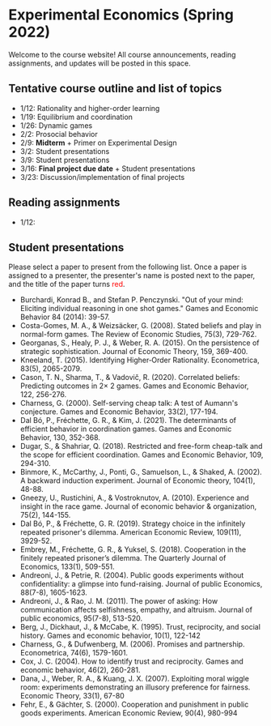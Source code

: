 # Experimental Economics (Spring 2022)
 
Welcome to the course website! All course announcements, reading assignments, and updates will be posted in this space. 

## Tentative course outline and list of topics 

* 1/12: Rationality and higher-order learning 
* 1/19: Equilibrium and coordination
* 1/26: Dynamic games
* 2/2: Prosocial behavior 
* 2/9: **Midterm**  + Primer on Experimental Design  
* 3/2: Student presentations
* 3/9: Student presentations
* 3/16: **Final project due date** + Student presentations
* 3/23: Discussion/implementation of final projects 

## Reading assignments 

* 1/12: 

## Student presentations 

Please select a paper to present from the following list. Once a paper is assigned to a presenter, the presenter's name is posted next to the paper, and the title of the paper turns <span style="color:red">red</span>. 

* Burchardi, Konrad B., and Stefan P. Penczynski. "Out of your mind: Eliciting individual reasoning in one shot games." Games and Economic Behavior 84 (2014): 39-57.
* Costa-Gomes, M. A., & Weizsäcker, G. (2008). Stated beliefs and play in normal-form games. The Review of Economic Studies, 75(3), 729-762.
* Georganas, S., Healy, P. J., & Weber, R. A. (2015). On the persistence of strategic sophistication. Journal of Economic Theory, 159, 369-400.
* Kneeland, T. (2015). Identifying Higher‐Order Rationality. Econometrica, 83(5), 2065-2079.
* Cason, T. N., Sharma, T., & Vadovič, R. (2020). Correlated beliefs: Predicting outcomes in 2× 2 games. Games and Economic Behavior, 122, 256-276.
* Charness, G. (2000). Self-serving cheap talk: A test of Aumann's conjecture. Games and Economic Behavior, 33(2), 177-194.
* Dal Bó, P., Fréchette, G. R., & Kim, J. (2021). The determinants of efficient behavior in coordination games. Games and Economic Behavior, 130, 352-368.
* Dugar, S., & Shahriar, Q. (2018). Restricted and free-form cheap-talk and the scope for efficient coordination. Games and Economic Behavior, 109, 294-310.
* Binmore, K., McCarthy, J., Ponti, G., Samuelson, L., & Shaked, A. (2002). A backward induction experiment. Journal of Economic theory, 104(1), 48-88.
* Gneezy, U., Rustichini, A., & Vostroknutov, A. (2010). Experience and insight in the race game. Journal of economic behavior & organization, 75(2), 144-155.
* Dal Bó, P., & Fréchette, G. R. (2019). Strategy choice in the infinitely repeated prisoner's dilemma. American Economic Review, 109(11), 3929-52.
* Embrey, M., Fréchette, G. R., & Yuksel, S. (2018). Cooperation in the finitely repeated prisoner’s dilemma. The Quarterly Journal of Economics, 133(1), 509-551.
* Andreoni, J., & Petrie, R. (2004). Public goods experiments without confidentiality: a glimpse into fund-raising. Journal of public Economics, 88(7-8), 1605-1623.
* Andreoni, J., & Rao, J. M. (2011). The power of asking: How communication affects selfishness, empathy, and altruism. Journal of public economics, 95(7-8), 513-520.
* Berg, J., Dickhaut, J., & McCabe, K. (1995). Trust, reciprocity, and social history. Games and economic behavior, 10(1), 122-142
* Charness, G., & Dufwenberg, M. (2006). Promises and partnership. Econometrica, 74(6), 1579-1601.
* Cox, J. C. (2004). How to identify trust and reciprocity. Games and economic behavior, 46(2), 260-281.
* Dana, J., Weber, R. A., & Kuang, J. X. (2007). Exploiting moral wiggle room: experiments demonstrating an illusory preference for fairness. Economic Theory, 33(1), 67-80
* Fehr, E., & Gächter, S. (2000). Cooperation and punishment in public goods experiments. American Economic Review, 90(4), 980-994
